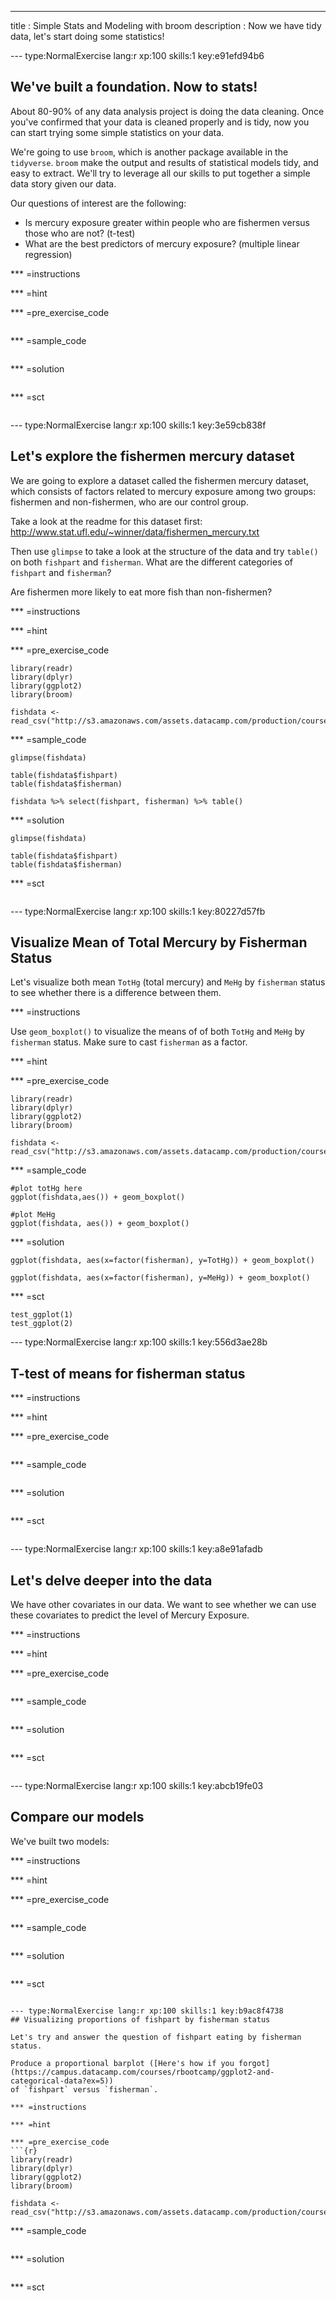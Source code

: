 ---
title       : Simple Stats and Modeling with broom
description : Now we have tidy data, let's start doing some statistics!


--- type:NormalExercise lang:r xp:100 skills:1 key:e91efd94b6
## We've built a foundation. Now to stats!

About 80-90% of any data analysis project is doing the data cleaning. Once you've confirmed that your data is
cleaned properly and is tidy, now you can start trying some simple statistics on your data.

We're going to use `broom`, which is another package available in the `tidyverse`. `broom` make the output
and results of statistical models tidy, and easy to extract. We'll try to leverage all our skills to put together
a simple data story given our data.

Our questions of interest are the following:

+ Is mercury exposure greater within people who are fishermen versus those who are not? (t-test)
+ What are the best predictors of mercury exposure? (multiple linear regression)

*** =instructions

*** =hint

*** =pre_exercise_code
```{r}

```

*** =sample_code
```{r}

```

*** =solution
```{r}

```

*** =sct
```{r}

```


--- type:NormalExercise lang:r xp:100 skills:1 key:3e59cb838f
## Let's explore the fishermen mercury dataset

We are going to explore a dataset called the fishermen mercury dataset, which consists of factors 
related to mercury exposure among two groups: fishermen and non-fishermen, who are our control group. 

Take a look at the readme for this dataset first: http://www.stat.ufl.edu/~winner/data/fishermen_mercury.txt

Then use `glimpse` to take a look at the structure of the data and try `table()` on both `fishpart` and 
`fisherman`. What are the different categories of `fishpart` and `fisherman`? 

Are fishermen more likely to eat more fish than non-fishermen?

*** =instructions

*** =hint

*** =pre_exercise_code
```{r}
library(readr)
library(dplyr)
library(ggplot2)
library(broom)

fishdata <- read_csv("http://s3.amazonaws.com/assets.datacamp.com/production/course_3864/datasets/fishermen_mercury.csv")
```

*** =sample_code
```{r}
glimpse(fishdata)

table(fishdata$fishpart)
table(fishdata$fisherman)

fishdata %>% select(fishpart, fisherman) %>% table()
```

*** =solution
```{r}
glimpse(fishdata)

table(fishdata$fishpart)
table(fishdata$fisherman)
```

*** =sct
```{r}

```

--- type:NormalExercise lang:r xp:100 skills:1 key:80227d57fb
## Visualize Mean of Total Mercury by Fisherman Status

Let's visualize both mean `TotHg` (total mercury) and `MeHg` by `fisherman` status to 
see whether there is a difference between them.

*** =instructions

Use `geom_boxplot()` to visualize the means of of both `TotHg` and `MeHg` by
`fisherman` status. Make sure to cast `fisherman` as a factor.

*** =hint

*** =pre_exercise_code
```{r}
library(readr)
library(dplyr)
library(ggplot2)
library(broom)

fishdata <- read_csv("http://s3.amazonaws.com/assets.datacamp.com/production/course_3864/datasets/fishermen_mercury.csv")
```

*** =sample_code
```{r}
#plot totHg here
ggplot(fishdata,aes()) + geom_boxplot()

#plot MeHg
ggplot(fishdata, aes()) + geom_boxplot()
```

*** =solution
```{r}
ggplot(fishdata, aes(x=factor(fisherman), y=TotHg)) + geom_boxplot()

ggplot(fishdata, aes(x=factor(fisherman), y=MeHg)) + geom_boxplot()

```

*** =sct
```{r}
test_ggplot(1)
test_ggplot(2)
```



--- type:NormalExercise lang:r xp:100 skills:1 key:556d3ae28b
## T-test of means for fisherman status


*** =instructions

*** =hint

*** =pre_exercise_code
```{r}

```

*** =sample_code
```{r}

```

*** =solution
```{r}

```

*** =sct
```{r}

```

--- type:NormalExercise lang:r xp:100 skills:1 key:a8e91afadb
## Let's delve deeper into the data

We have other covariates in our data. We want to see whether we can use these covariates to
predict the level of Mercury Exposure.

*** =instructions

*** =hint

*** =pre_exercise_code
```{r}

```

*** =sample_code
```{r}

```

*** =solution
```{r}

```

*** =sct
```{r}

```


--- type:NormalExercise lang:r xp:100 skills:1 key:abcb19fe03
## Compare our models

We've built two models: 

*** =instructions

*** =hint

*** =pre_exercise_code
```{r}

```

*** =sample_code
```{r}

```

*** =solution
```{r}

```

*** =sct
```{r}

--- type:NormalExercise lang:r xp:100 skills:1 key:b9ac8f4738
## Visualizing proportions of fishpart by fisherman status

Let's try and answer the question of fishpart eating by fisherman status. 

Produce a proportional barplot ([Here's how if you forgot](https://campus.datacamp.com/courses/rbootcamp/ggplot2-and-categorical-data?ex=5))
of `fishpart` versus `fisherman`. 

*** =instructions

*** =hint

*** =pre_exercise_code
```{r}
library(readr)
library(dplyr)
library(ggplot2)
library(broom)

fishdata <- read_csv("http://s3.amazonaws.com/assets.datacamp.com/production/course_3864/datasets/fishermen_mercury.csv")
```

*** =sample_code
```{r}
```

*** =solution
```{r}
```

*** =sct
```{r}

```


```
